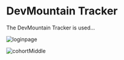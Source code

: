 # DevMountain Tracker

The DevMountain Tracker is used...

![loginpage](/READMEimg/loginpage.png)




![cohortMiddle](/READMEimg/cohortMiddle.png)